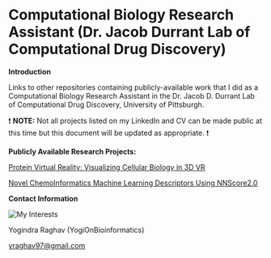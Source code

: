 # Computational Biology Research Assistant (Dr. Jacob Durrant Lab of Computational Drug Discovery)

**Introduction** 

Links to other repositories containing publicly-available work that I did as a Computational Biology Research Assistant in the Dr. Jacob D. Durrant Lab of Computational Drug Discovery, University of Pittsburgh. 

:exclamation: **NOTE:** Not all projects listed on my LinkedIn and CV can be made public at this time but this document will be updated as appropriate. :exclamation: 

**Publicly Available Research Projects:**

[Protein Virtual Reality: Visualizing Cellular Biology in 3D VR](https://github.com/YogiOnBioinformatics/ProteinVR)

[Novel ChemoInformatics Machine Learning Descriptors Using NNScore2.0](https://github.com/YogiOnBioinformatics/ChemInformatics-Machine-Learning-with-NNScore-2.0)


**Contact Information**

![My Interests](https://avatars1.githubusercontent.com/u/38919947?s=400&u=49ab1365a14fac78a91e425efd583f7a2bcb3e25&v=4)

Yogindra Raghav (YogiOnBioinformatics)

yraghav97@gmail.com
